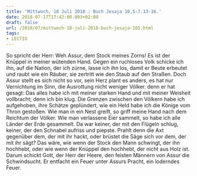 ```yaml
---
title: 'Mittwoch, 18 Juli 2018 : Buch Jesaja 10,5-7.13-16.'
date: 2018-07-17T17:42:00.003+02:00
draft: false
url: /2018/07/mittwoch-18-juli-2018-buch-jesaja-105.html
tags: 
- LECTIO
---
```


So spricht der Herr: Weh Assur, dem Stock meines Zorns! Es ist der Knüppel in meiner wütenden Hand. Gegen ein ruchloses Volk schicke ich ihn, auf die Nation, der ich zürne, lasse ich ihn los, damit er Beute erbeutet und raubt wie ein Räuber, sie zertritt wie den Staub auf den Straßen. Doch Assur stellt es sich nicht so vor, sein Herz plant es anders, es hat nur Vernichtung im Sinn, die Ausrottung nicht weniger Völker. denn er hat gesagt: Das alles habe ich mit meiner starken Hand und mit meiner Weisheit vollbracht; denn ich bin klug. Die Grenzen zwischen den Völkern habe ich aufgehoben, ihre Schätze geplündert, wie ein Held habe ich die Könige vom Thron gestoßen. Wie man in ein Nest greift, so griff meine Hand nach dem Reichtum der Völker. Wie man verlassene Eier sammelt, so habe ich alle Länder der Erde gesammelt. Da war keiner, der mit den Flügeln schlug, keiner, der den Schnabel aufriss und piepste. Prahlt denn die Axt gegenüber dem, der mit ihr hackt, oder brüstet die Säge sich vor dem, der mit ihr sägt? Das wäre, wie wenn der Stock den Mann schwingt, der ihn hochhebt, oder wie wenn der Knüppel den hochhebt, der nicht aus Holz ist. Darum schickt Gott, der Herr der Heere, den feisten Männern von Assur die Schwindsucht. Er entfacht ein Feuer unter Assurs Pracht, ein loderndes Feuer.